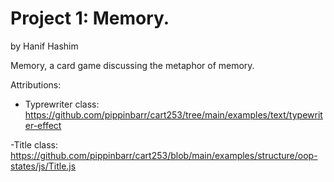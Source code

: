 # Project 1: Memory.
by Hanif Hashim

Memory, a card game discussing the metaphor of memory. 

Attributions:
- Typrewriter class: https://github.com/pippinbarr/cart253/tree/main/examples/text/typewriter-effect

-Title class: https://github.com/pippinbarr/cart253/blob/main/examples/structure/oop-states/js/Title.js

